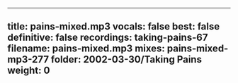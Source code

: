 
---
title: pains-mixed.mp3
vocals: false
best: false
definitive: false
recordings: taking-pains-67
filename: pains-mixed.mp3
mixes: pains-mixed-mp3-277
folder: 2002-03-30/Taking Pains
weight: 0
---
